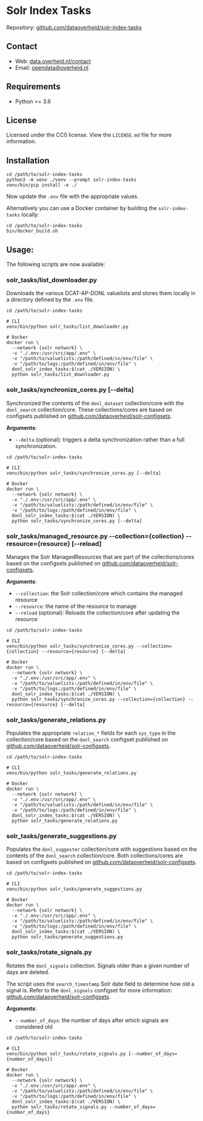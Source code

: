# Solr Index Tasks

Repository: [github.com/dataoverheid/solr-index-tasks](https://github.com/dataoverheid/solr-index-tasks)

## Contact

- Web: [data.overheid.nl/contact](https://data.overheid.nl/contact)
- Email: [opendata@overheid.nl](mailto:opendata@overheid.nl)

## Requirements

- Python >= 3.6

## License

Licensed under the CC0 license. View the `LICENSE.md` file for more information.

## Installation

```shell script
cd /path/to/solr-index-tasks
python3 -m venv ./venv --prompt solr-index-tasks
venv/bin/pip install -e ./
```

Now update the `.env` file with the appropriate values.

Alternatively you can use a Docker container by building the `solr-index-tasks` locally:

```shell script
cd /path/to/solr-index-tasks
bin/docker_build.sh
```

## Usage:

The following scripts are now available:

### solr_tasks/list_downloader.py

Downloads the various DCAT-AP-DONL valuelists and stores them locally in a directory defined by the `.env` file.

```shell script
cd /path/to/solr-index-tasks

# CLI
venv/bin/python solr_tasks/list_downloader.py

# Docker
docker run \
  --network {solr network} \
  -v "./.env:/usr/src/app/.env" \
  -v "/path/to/valuelists:/path/defined/in/env/file" \
  -v "/path/to/logs:/path/defined/in/env/file" \
  donl_solr_index_tasks:$(cat ./VERSION) \
  python solr_tasks/list_downloader.py
```

### solr_tasks/synchronize_cores.py [--delta]

Synchronized the contents of the `donl_dataset` collection/core with the `donl_search` collection/core. These collections/cores are based on configsets published on [github.com/dataoverheid/solr-configsets](https://github.com/dataoverheid/solr-configsets). 

**Arguments**:
- `--delta` (optional): triggers a delta synchronization rather than a full synchronization.

```shell script
cd /path/to/solr-index-tasks

# CLI
venv/bin/python solr_tasks/synchronize_cores.py [--delta]

# Docker
docker run \
  --network {solr network} \
  -v "./.env:/usr/src/app/.env" \
  -v "/path/to/valuelists:/path/defined/in/env/file" \
  -v "/path/to/logs:/path/defined/in/env/file" \
  donl_solr_index_tasks:$(cat ./VERSION) \
  python solr_tasks/synchronize_cores.py [--delta]
```

### solr_tasks/managed_resource.py --collection={collection} --resource={resource} [--reload]

Manages the Solr ManagedResources that are part of the collections/cores based on the configsets published on [github.com/dataoverheid/solr-configsets](https://github.com/dataoverheid/solr-configsets).

**Arguments**:
- `--collection`: the Solr collection/core which contains the managed resource
- `--resource`: the name of the resource to manage
- `--reload` (optional): Reloads the collection/core after updating the resource

```shell script
cd /path/to/solr-index-tasks

# CLI
venv/bin/python solr_tasks/synchronize_cores.py --collection={collection} --resource={resource} [--delta]

# Docker
docker run \
  --network {solr network} \
  -v "./.env:/usr/src/app/.env" \
  -v "/path/to/valuelists:/path/defined/in/env/file" \
  -v "/path/to/logs:/path/defined/in/env/file" \
  donl_solr_index_tasks:$(cat ./VERSION) \
  python solr_tasks/synchronize_cores.py --collection={collection} --resource={resource} [--delta]
```

### solr_tasks/generate_relations.py

Populates the appropriate `relation_*` fields for each `sys_type` in the collection/core based on the `donl_search` configset published on [github.com/dataoverheid/solr-configsets](https://github.com/dataoverheid/solr-configsets).

```shell script
cd /path/to/solr-index-tasks

# CLI
venv/bin/python solr_tasks/generate_relations.py

# Docker
docker run \
  --network {solr network} \
  -v "./.env:/usr/src/app/.env" \
  -v "/path/to/valuelists:/path/defined/in/env/file" \
  -v "/path/to/logs:/path/defined/in/env/file" \
  donl_solr_index_tasks:$(cat ./VERSION) \
  python solr_tasks/generate_relations.py
```

### solr_tasks/generate_suggestions.py

Populates the `donl_suggester` collection/core with suggestions based on the contents of the `donl_search` collection/core. Both collections/cores are based on configsets published on [github.com/dataoverheid/solr-configsets](https://github.com/dataoverheid/solr-configsets).

```shell script
cd /path/to/solr-index-tasks

# CLI
venv/bin/python solr_tasks/generate_suggestions.py

# Docker
docker run \
  --network {solr network} \
  -v "./.env:/usr/src/app/.env" \
  -v "/path/to/valuelists:/path/defined/in/env/file" \
  -v "/path/to/logs:/path/defined/in/env/file" \
  donl_solr_index_tasks:$(cat ./VERSION) \
  python solr_tasks/generate_suggestions.py
```

### solr_tasks/rotate_signals.py

Rotates the `donl_signals` collection. Signals older than a given number of days are deleted.

The script uses the `search_timestamp` Solr date field to determine how old a signal is. Refer to the `donl_signals` configset for more information: [github.com/dataoverheid/solr-configsets](https://github.com/dataoverheid/solr-configsets).

**Arguments**:
- `--number_of_days`: the number of days after which signals are considered old

```shell script
cd /path/to/solr-index-tasks

# CLI
venv/bin/python solr_tasks/rotate_signals.py [--number_of_days={number_of_days}]

# Docker
docker run \
  --network {solr network} \
  -v "./.env:/usr/src/app/.env" \
  -v "/path/to/valuelists:/path/defined/in/env/file" \
  -v "/path/to/logs:/path/defined/in/env/file" \
  donl_solr_index_tasks:$(cat ./VERSION) \
  python solr_tasks/rotate_signals.py --number_of_days={number_of_days}
```
